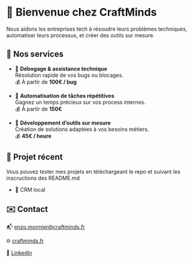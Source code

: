 # 👋 Bienvenue chez CraftMinds

Nous aidons les entreprises tech à résoudre leurs problèmes techniques, automatiser leurs processus, et créer des outils sur mesure.

## 🚀 Nos services

- 🔧 **Débogage & assistance technique**  
  Résolution rapide de vos bugs ou blocages.  
  💰 À partir de **100€ / bug**

- 🤖 **Automatisation de tâches répétitives**  
  Gagnez un temps précieux sur vos process internes.  
  💰 À partir de **150€**

- 🧩 **Développement d’outils sur mesure**  
  Création de solutions adaptées à vos besoins métiers.  
  💰 **45€ / heure**

## 📂 Projet récent

Vous pouvez tester mes projets en téléchargeant le repo et suivant les inscructions des README.md

- 🧠 CRM local

## ✉️ Contact

📬 enzo.monnier@craftminds.fr

🌐 [craftminds.fr](https://craftminds.fr)  

🔗 [LinkedIn](https://www.linkedin.com/in/enzo-m-craftminds-7524ab205/)

